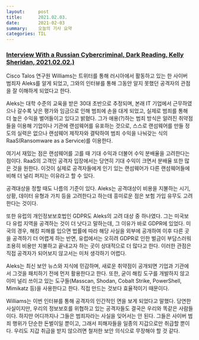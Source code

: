 ```yaml
---
layout:     post
title:      2021.02.03.
date:       2021-02-03
summary:	오늘의 기사 요약
categories: TIL
---
```


### [Interview With a Russian Cybercriminal, Dark Reading, Kelly Sheridan, 2021.02.02.)](https://www.darkreading.com/endpoint/interview-with-a-russian-cybercriminal/d/d-id/1340029)

Cisco Talos 연구원 Williams는 트위터를 통해 러시아에서 활동하고 있는 한 사이버 범죄자 Aleks를 알게 되었고, 그와의 인터뷰를 통해 그동안 알지 못했던 공격자의 관점을 잘 이해하게 되었다고 한다.

Aleks는 대학 수준의 교육을 받은 30대 초반으로 추정되며, 본래 IT 기업에서 근무하였으나 갈수록 낮은 평가와 임금으로 인해 범죄에 손을 대게 되었고, 실제로 범죄를 통해 더 높은 수익을 벌어들이고 있다고 밝혔다. 그가 애용(?)하는 범죄 방식은 알려진 취약점들을 이용해 기업이나 기관에 랜섬웨어를 유포하는 것으로, 스스로 랜섬웨어를 만들 정도의 실력은 없으나 랜섬웨어 제작자와 결탁하여 범죄 수익을 나눠갖는 식의 RaaS(Ransomware as a Service)를 이용한다. 

여기서 재밌는 점은 랜섬웨어를 고를 때 기대 수익과 더불어 수익 분배율을 고려한다는 점이다. RaaS의 고객인 공격자 입장에서는 당연히 기대 수익이 크면서 분배율 또한 많은 것을 원한다. 이것이 실제로 공격자들에게 인기 있는 랜섬웨어가 다른 랜섬웨어들에 비해 더 널리 퍼지는 이유라고 할 수 있다.

공격대상을 정할 때도 나름의 기준이 있다. Aleks는 공격대상이 비용을 지불하는 시기, 상황, 데이터 유형과 가치 등을 고려한다고 하는데 흥미로운 점은 보험 가입 유무도 고려한다는 것이다.

또한 유럽의 개인정보보호법인 GDPR도 Aleks의 고려 대상 중 하나였다. 그는 미국보다 유럽 지역을 공격하는 것이 더 낫다고 말하는데, 그 이유가 바로 GDPR에 있었다. 미국의 경우, 해킹 피해를 입으면 법률에 따라 해당 사실을 외부에 공개하여 이후 다른 곳을 공격하기 더 어렵게 하는 반면, 유럽에서는 오히려 GDPR로 인한 벌금이 부담스러워 조용히 비용만 지불하고 끝내고자 하는 곳이 상대적으로 더 많다고 한다. 이러한 관점은 직접 공격자가 되어보지 않고서는 미처 생각하기 어렵다.

Aleks는 최신 보안 뉴스와 지식에 민감하며, 새로운 취약점이 공개되면 기업과 기관에서 그것을 패치하기 전에 먼저 활용한다고 한다. 또한, 굳이 해킹 도구를 개발하지 않고 이미 널리 쓰이고 있는 도구들(Masscan, Shodan, Cobalt Strike, PowerShell, Mimikatz 등)을 사용한다고 한다. 직접 만드는 것보다 효율적이기 때문이다.

Williams는 이번 인터뷰를 통해 공격자의 인간적인 면을 보게 되었다고 말했다. 당연한 사실이지만, 우리의 정보보호를 위협하고 있는 공격자들도 결국은 우리와 똑같은 사람들이다. 하지만 어디까지나 그들은 범죄자라는 사실을 잊어서는 안 된다. 그들은 사이버 범죄 행위가 단순한 돈벌이일 뿐이고, 그래서 피해자들을 일종의 지갑으로만 취급할 뿐이다. 우리도 지갑 취급을 받지 않으려면 철저한 보안 의식으로 무장해야 할 것 같다.
